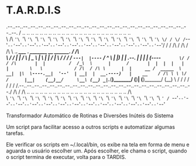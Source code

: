 # T.A.R.D.I.S

 .--..--..--..--..--..--..--..--..--..--..--..--..--..--..--..--..--..--..--..--..--..--..--..--..--. 
/ .. \.. \.. \.. \.. \.. \.. \.. \.. \.. \.. \.. \.. \.. \.. \.. \.. \.. \.. \.. \.. \.. \.. \.. \.. \
\ \/\ `'\ `'\ `'\ `'\ `'\ `'\ `'\ `'\ `'\ `'\ `'\ `'\ `'\ `'\ `'\ `'\ `'\ `'\ `'\ `'\ `'\ `'\ `'\ \/ /
 \/ /`--'`--'`--'`--'`--'`--'`--'`--'`--'`--'`--'`--'`--'`--'`--'`--'`--'`--'`--'`--'`--'`--'`--'\/ / 
 / /\                                                                                            / /\ 
/ /\ \  .___________.       ___         .______         _______      __          _______.       / /\ \
\ \/ /  |           |      /   \        |   _  \       |       \    |  |        /       |       \ \/ /
 \/ /   `---|  |----`     /  ^  \       |  |_)  |      |  .--.  |   |  |       |   (----`        \/ / 
 / /\       |  |         /  /_\  \      |      /       |  |  |  |   |  |        \   \            / /\ 
/ /\ \      |  |     __ /  _____  \   __|  |\  \----.__|  '--'  | __|  |  __.----)   |    __    / /\ \
\ \/ /      |__|    (__)__/     \__\ (__) _| `._____(__)_______/ (__)__| (__)_______/    (__)   \ \/ /
 \/ /                                                                                            \/ / 
 / /\.--..--..--..--..--..--..--..--..--..--..--..--..--..--..--..--..--..--..--..--..--..--..--./ /\ 
/ /\ \.. \.. \.. \.. \.. \.. \.. \.. \.. \.. \.. \.. \.. \.. \.. \.. \.. \.. \.. \.. \.. \.. \.. \/\ \
\ `'\ `'\ `'\ `'\ `'\ `'\ `'\ `'\ `'\ `'\ `'\ `'\ `'\ `'\ `'\ `'\ `'\ `'\ `'\ `'\ `'\ `'\ `'\ `'\ `' /
 `--'`--'`--'`--'`--'`--'`--'`--'`--'`--'`--'`--'`--'`--'`--'`--'`--'`--'`--'`--'`--'`--'`--'`--'`--' 

Transformador Automático de Rotinas e Diversões Inúteis do Sistema

Um script para facilitar acesso a outros scripts e automatizar algumas tarefas.

Ele verificar os scripts em ~/.local/bin, os exibe na tela em forma de menu e aguarda o usuário escolher um. Após escolher, ele chama o script, quando o script termina de executar, volta para o TARDIS.
